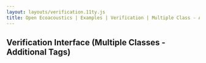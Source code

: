 ```yaml
---
layout: layouts/verification.11ty.js
title: Open Ecoacoustics | Examples | Verification | Multiple Class - Additional Tags
---
```


<h2 class="grid-title">Verification Interface (Multiple Classes - Additional Tags)</h2>

<oe-verification-grid id="verification-grid" grid-size="5">
  <oe-verification verified="true" shortcut="y"></oe-verification>
  <oe-verification verified="true" additional-tags="land, male" shortcut="g"></oe-verification>
  <oe-verification verified="true" additional-tags="land, female" shortcut="h"></oe-verification>
  <oe-verification verified="true" additional-tags="flight, male" shortcut="j"></oe-verification>
  <oe-verification verified="true" additional-tags="flight, female" shortcut="k"></oe-verification>
  <oe-verification verified="false" shortcut="n"></oe-verification>

  <oe-data-source slot="data-source" for="verification-grid" src="/public/grid-items.json" local>
  </oe-data-source>
</oe-verification-grid>
